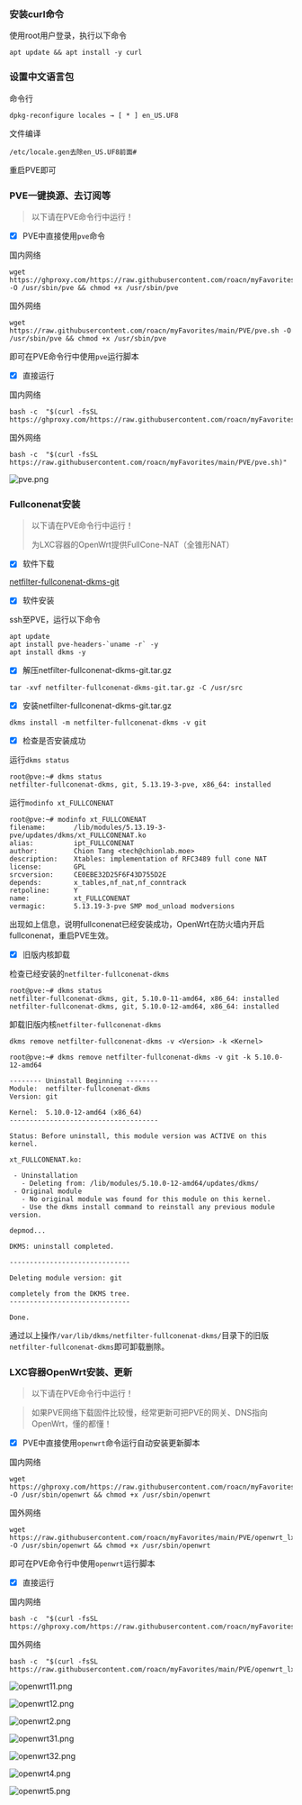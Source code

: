 

### 安装curl命令

使用root用户登录，执行以下命令

```shell
apt update && apt install -y curl
```



### 设置中文语言包

命令行

```shell
dpkg-reconfigure locales → [ * ] en_US.UF8
```

文件编译

```shell
/etc/locale.gen去除en_US.UF8前面#
```

重启PVE即可



### PVE一键换源、去订阅等

> 以下请在PVE命令行中运行！




- [x] PVE中直接使用`pve`命令

国内网络

```shell
wget https://ghproxy.com/https://raw.githubusercontent.com/roacn/myFavorites/main/PVE/pve.sh -O /usr/sbin/pve && chmod +x /usr/sbin/pve
```

国外网络

```shell
wget https://raw.githubusercontent.com/roacn/myFavorites/main/PVE/pve.sh -O /usr/sbin/pve && chmod +x /usr/sbin/pve
```

即可在PVE命令行中使用`pve`运行脚本



- [x] 直接运行

国内网络

```shell
bash -c  "$(curl -fsSL https://ghproxy.com/https://raw.githubusercontent.com/roacn/myFavorites/main/PVE/pve.sh)"
```

国外网络

```shell
bash -c  "$(curl -fsSL https://raw.githubusercontent.com/roacn/myFavorites/main/PVE/pve.sh)"
```

![pve.png](https://raw.githubusercontent.com/roacn/myFavorites/main/img/pve.png)



### Fullconenat安装

> 以下请在PVE命令行中运行！
>
> 为LXC容器的OpenWrt提供FullCone-NAT（全锥形NAT）



- [x] 软件下载

[netfilter-fullconenat-dkms-git](https://github.com/roacn/myFavorites/blob/main/PVE/lxc%E5%AE%B9%E5%99%A8/netfilter-fullconenat-dkms-git.tar.gz)



- [x] 软件安装

ssh至PVE，运行以下命令

```shell
apt update
apt install pve-headers-`uname -r` -y
apt install dkms -y
```



- [x] 解压netfilter-fullconenat-dkms-git.tar.gz

```shell
tar -xvf netfilter-fullconenat-dkms-git.tar.gz -C /usr/src
```



- [x] 安装netfilter-fullconenat-dkms-git.tar.gz

```shell
dkms install -m netfilter-fullconenat-dkms -v git
```



- [x] 检查是否安装成功

运行`dkms status`

```shell
root@pve:~# dkms status
netfilter-fullconenat-dkms, git, 5.13.19-3-pve, x86_64: installed
```

运行`modinfo xt_FULLCONENAT`

```shell
root@pve:~# modinfo xt_FULLCONENAT
filename:       /lib/modules/5.13.19-3-pve/updates/dkms/xt_FULLCONENAT.ko
alias:          ipt_FULLCONENAT
author:         Chion Tang <tech@chionlab.moe>
description:    Xtables: implementation of RFC3489 full cone NAT
license:        GPL
srcversion:     CE0EBE32D25F6F43D755D2E
depends:        x_tables,nf_nat,nf_conntrack
retpoline:      Y
name:           xt_FULLCONENAT
vermagic:       5.13.19-3-pve SMP mod_unload modversions 
```

出现如上信息，说明fullconenat已经安装成功，OpenWrt在防火墙内开启fullconenat，重启PVE生效。



- [x] 旧版内核卸载

检查已经安装的`netfilter-fullconenat-dkms`

```shell
root@pve:~# dkms status
netfilter-fullconenat-dkms, git, 5.10.0-11-amd64, x86_64: installed
netfilter-fullconenat-dkms, git, 5.10.0-12-amd64, x86_64: installed
```



卸载旧版内核`netfilter-fullconenat-dkms`

```shell
dkms remove netfilter-fullconenat-dkms -v <Version> -k <Kernel>
```



```
root@pve:~# dkms remove netfilter-fullconenat-dkms -v git -k 5.10.0-12-amd64

-------- Uninstall Beginning --------
Module:  netfilter-fullconenat-dkms
Version: git

Kernel:  5.10.0-12-amd64 (x86_64)
-------------------------------------

Status: Before uninstall, this module version was ACTIVE on this kernel.

xt_FULLCONENAT.ko:

 - Uninstallation
   - Deleting from: /lib/modules/5.10.0-12-amd64/updates/dkms/
 - Original module
   - No original module was found for this module on this kernel.
   - Use the dkms install command to reinstall any previous module version.

depmod...

DKMS: uninstall completed.

------------------------------

Deleting module version: git

completely from the DKMS tree.
------------------------------

Done.
```

通过以上操作`/var/lib/dkms/netfilter-fullconenat-dkms/`目录下的旧版`netfilter-fullconenat-dkms`即可卸载删除。



### LXC容器OpenWrt安装、更新

> 以下请在PVE命令行中运行！

> 如果PVE网络下载固件比较慢，经常更新可把PVE的网关、DNS指向OpenWrt，懂的都懂！


- [x] PVE中直接使用`openwrt`命令运行自动安装更新脚本

国内网络

```shell
wget https://ghproxy.com/https://raw.githubusercontent.com/roacn/myFavorites/main/PVE/openwrt_lxc.sh -O /usr/sbin/openwrt && chmod +x /usr/sbin/openwrt
```

国外网络

```shell
wget https://raw.githubusercontent.com/roacn/myFavorites/main/PVE/openwrt_lxc.sh -O /usr/sbin/openwrt && chmod +x /usr/sbin/openwrt
```

即可在PVE命令行中使用`openwrt`运行脚本




- [x] 直接运行

国内网络

```shell
bash -c  "$(curl -fsSL https://ghproxy.com/https://raw.githubusercontent.com/roacn/myFavorites/main/PVE/openwrt_lxc.sh)"
```

国外网络

```shell
bash -c  "$(curl -fsSL https://raw.githubusercontent.com/roacn/myFavorites/main/PVE/openwrt_lxc.sh)"
```

![openwrt11.png](https://raw.githubusercontent.com/roacn/myFavorites/main/img/openwrt11.png)

![openwrt12.png](https://raw.githubusercontent.com/roacn/myFavorites/main/img/openwrt12.png)

![openwrt2.png](https://raw.githubusercontent.com/roacn/myFavorites/main/img/openwrt2.png)

![openwrt31.png](https://raw.githubusercontent.com/roacn/myFavorites/main/img/openwrt31.png)

![openwrt32.png](https://raw.githubusercontent.com/roacn/myFavorites/main/img/openwrt32.png)

![openwrt4.png](https://raw.githubusercontent.com/roacn/myFavorites/main/img/openwrt4.png)

![openwrt5.png](https://raw.githubusercontent.com/roacn/myFavorites/main/img/openwrt5.png)
